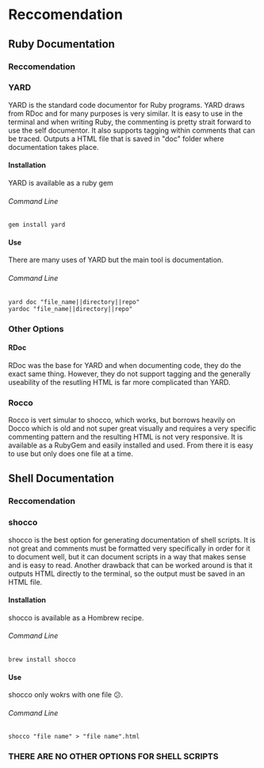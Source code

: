 # Reccomendation
## Ruby Documentation

### Reccomendation
### YARD
YARD is the standard code documentor for Ruby programs. YARD draws from RDoc and for many purposes is very similar. It is easy to use in the terminal and when writing Ruby, the commenting is pretty strait forward to use the self documentor. It also supports tagging within comments that can be traced. Outputs a HTML file that is saved in "doc" folder where documentation takes place. 
	
#### Installation
YARD is available as a ruby gem
###### Command Line
	gem install yard

#### Use
There are many uses of YARD but the main tool is documentation.
###### Command Line
	yard doc "file_name||directory||repo"
	yardoc "file_name||directory||repo"

### Other Options
#### RDoc
RDoc was the base for YARD and when documenting code, they do the exact same thing. However, they do not support tagging and the generally useability of the resutling HTML is far more complicated than YARD.  

### Rocco
Rocco is vert simular to shocco, which works, but borrows heavily on Docco which is old and not super great visually and requires a very specific commenting pattern and the resulting HTML is not very responsive. It is available as a RubyGem and easily installed and used. From there it is easy to use but only does one file at a time.


## Shell Documentation

### Reccomendation
### shocco
shocco is the best option for generating documentation of shell scripts. It is not great and comments must be formatted very specifically in order for it to document well, but it can document scripts in a way that makes sense and is easy to read. Another drawback that can be worked around is that it outputs HTML directly to the terminal, so the output must be saved in an HTML file.
#### Installation
shocco is available as a Hombrew recipe.
###### Command Line
	brew install shocco

#### Use
shocco only wokrs with one file :confused:.
###### Command Line
	shocco "file name" > "file name".html

### THERE ARE NO OTHER OPTIONS FOR SHELL SCRIPTS
